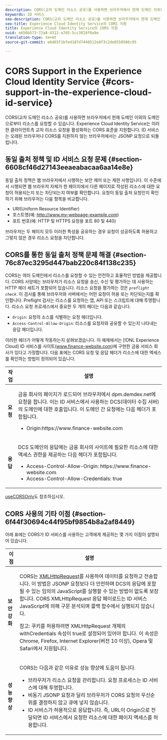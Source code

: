 ```yaml
---
description: CORS(교차 도메인 리소스 공유)를 사용하면 브라우저에서 현재 도메인 이외의 도메인으로부터 리소스를 요청할 수 있습니다. Experience Cloud Identity Service는 이러한 클라이언트측 교차 리소스 요청을 활성화하는 CORS 표준을 지원합니다. ID 서비스는 오래된 브라우저나 CORS를 지원하지 않는 브라우저에서는 JSONP 요청으로 되돌립니다.
keywords: ID 서비스
seo-description: CORS(교차 도메인 리소스 공유)를 사용하면 브라우저에서 현재 도메인 이외의 도메인으로부터 리소스를 요청할 수 있습니다. Experience Cloud Identity Service는 이러한 클라이언트측 교차 리소스 요청을 활성화하는 CORS 표준을 지원합니다. ID 서비스는 오래된 브라우저나 CORS를 지원하지 않는 브라우저에서는 JSONP 요청으로 되돌립니다.
seo-title: Experience Cloud Identity Service의 CORS 지원
title: Experience Cloud Identity Service의 CORS 지원
uuid: e656b573-72a8-4312-a7d5-5cc3818f0a9e
translation-type: tm+mt
source-git-commit: e6d65f1bfed187d7440512e8f3c2de0550506c95

---
```



# CORS Support in the Experience Cloud Identity Service {#cors-support-in-the-experience-cloud-id-service}

CORS(교차 도메인 리소스 공유)를 사용하면 브라우저에서 현재 도메인 이외의 도메인으로부터 리소스를 요청할 수 있습니다. Experience Cloud Identity Service는 이러한 클라이언트측 교차 리소스 요청을 활성화하는 CORS 표준을 지원합니다. ID 서비스는 오래된 브라우저나 CORS를 지원하지 않는 브라우저에서는 JSONP 요청으로 되돌립니다.

## 동일 출처 정책 및 ID 서비스 요청 문제 {#section-6608cf46d27143eeaeabacaa6aa14e8e}

동일 출처 정책은 웹 브라우저에서 시행하는 보안 제어 또는 제한 사항입니다. 이 수준에서 시행되면 웹 브라우저 자체가 한 페이지에서 다른 페이지로 작성된 리소스에 대한 요청이 허용되는지 또는 차단되는지 여부를 확인합니다. 요청이 동일 출처 요청인지 확인하기 위해 브라우저는 다음 항목을 비교합니다.

* URI(Uniform Resource Identifier)
* 호스트명(예: http://www.my-webpage-example.com)
* 포트 번호(예: HTTP 및 HTTPS 요청용 포트 80 및 440)

브라우저는 두 페이지 모두 이러한 특성을 공유하는 경우 요청이 성공하도록 허용하고 그렇지 않은 경우 리소스 요청을 차단합니다.

## CORS를 통한 동일 출처 정책 문제 해결 {#section-76c87ec3295d447bab220c84f138c235}

CORS는 여러 도메인에서 리소스를 요청할 수 있는 안전하고 효율적인 방법을 제공합니다. CORS 사양에는 브라우저가 리소스 요청을 송신, 수신 및 평가하는 데 사용하는 HTTP 헤더 세트가 포함되어 있습니다. 리소스 요청을 평가하는 것은 *`preflight check`*. 이 검사를 통해 브라우저와 서버에서는 어떤 요청이 허용 또는 차단되는지를 확인합니다. Preflight 검사는 리소스를 요청하는 앱, API 또는 스크립트에 대해 투명합니다. 리소스 요청 프로세스에서 중요한 두 개의 헤더는 다음과 같습니다.

* `Origin`: 요청의 소스를 식별하는 요청 헤더입니다.
* `Access-Control-Allow-Origin`: 리소스를 요청자와 공유할 수 있는지 나타내는 응답 헤더입니다.

이러한 헤더가 어떻게 작동하는지 살펴보겠습니다. 이 예제에서는 [!DNL Experience Cloud] ID 서비스를 사이트(www.finance-website.com)에 구현한 금융 서비스 회사가 있다고 가정합니다. 다음 표에는 CORS 요청 및 응답 헤더가 리소스에 대한 액세스를 확인하는 방법이 정의되어 있습니다.

<table id="table_B004ACF52B5A4D33B1DCF7EA77BE4E6D"> 
 <thead> 
  <tr> 
   <th colname="col1" class="entry"> 작업 </th> 
   <th colname="col2" class="entry"> 설명 </th> 
  </tr> 
 </thead>
 <tbody> 
  <tr> 
   <td colname="col1"> <p> <b>요청</b> </p> </td> 
   <td colname="col2"> <p>금융 회사의 페이지가 로드되어 브라우저에서 <span class="codeph">dpm.demdex.net</span>에 요청을 합니다. 이는 ID 서비스에서 사용하는 DCS(데이터 수집 서버)의 도메인에 대한 호출입니다. 이 도메인 간 요청에는 다음 헤더가 포함됩니다. </p> <p> 
     <ul class="simplelist"> 
      <li> <span class="codeph"> Origin:https://www.finance-website.com</span> </li> 
     </ul> </p> </td> 
  </tr> 
  <tr> 
   <td colname="col1"> <p> <b>응답</b> </p> </td> 
   <td colname="col2"> <p>DCS 도메인의 응답에는 금융 회사의 사이트에 필요한 리소스에 대한 액세스 권한을 제공하는 다음 헤더가 포함됩니다. </p> <p> 
     <ul class="simplelist"> 
      <li> <span class="codeph"> Access-Control-Allow-Origin: https://www.finance-website.com</span> </li> 
      <li> <span class="codeph"> Access-Control-Allow-Credentials: true</span> </li> 
     </ul> </p> </td> 
  </tr> 
 </tbody> 
</table>

[useCORSOnly](../library/function-vars/use-cors-only.md#reference-8a9a143d838b48d6b23329b84b13e1fa)도 참조하십시오.

## CORS 사용의 기타 이점 {#section-6f44f30694c44f95bf9854b8a2af8449}

아래 표에는 CORS가 ID 서비스를 사용하는 고객에게 제공하는 몇 가지 이점이 설명되어 있습니다.

<table id="table_AEB51A263D454F90B66E8C8D0513CF79"> 
 <thead> 
  <tr> 
   <th colname="col1" class="entry"> 이점 </th> 
   <th colname="col2" class="entry"> 설명 </th> 
  </tr>
 </thead>
 <tbody> 
  <tr> 
   <td colname="col1"> <p><b>보안 강화</b> </p> </td> 
   <td colname="col2"> <p>CORS는 <a href="https://developer.mozilla.org/en-US/docs/Web/API/XMLHttpRequest" format="https" scope="external"> XMLHttpRequest</a>를 사용하여 데이터를 요청하고 전송합니다. 이 방법은 JSONP 요청보다 더 안전하며 DCS의 응답에 포함될 수 있는 임의의 JavaScript를 실행할 수 있는 방법이 없도록 보장합니다. CORS XMLHttpRequest 응답 페이로드는 ID 서비스 JavaScript에 의해 구문 분석되며 콜백 함수에서 실행되지 않습니다. </p> <p> <p>참고: 쿠키를 허용하려면 <span class="codeph">XMLHttpRequest</span> 개체의 <span class="codeph">withCredentials</span> 속성이 <span class="codeph">true</span>로 설정되어 있어야 합니다. 이 속성은 Chrome, Firefox, Internet Explorer(버전 10 이상), Opera 및 Safari에서 지원됩니다. </p> </p> </td> 
  </tr> 
  <tr> 
   <td colname="col1"> <p><b>성능 향상</b> </p> </td> 
   <td colname="col2"> <p>CORS는 다음과 같은 이유로 성능 향상에 도움이 됩니다. </p> 
    <ul id="ul_EC3A178003A94D70883B914050D7C464"> 
     <li id="li_F8B44352BFBB46CDBD07AE40B9F2D0EC">브라우저가 리소스 요청을 관리합니다. 요청 프로세스는 ID 서비스에 대해 투명합니다. </li> 
     <li id="li_C63E43A4CAB84210AB6A39100E5864BE">비동기 JSONP 요청과 달리 브라우저가 CORS 요청의 우선순위를 결정하지 않고 큐에 넣지 않습니다. </li> 
     <li id="li_1A2A15F591B84D1BAED3CFAB391EEBEC">ID 서비스가 허용적으로 응답합니다. 즉, URL이 <span class="codeph">Origin</span>으로 전달되면 ID 서비스에서 요청한 리소스에 대한 페이지 액세스를 허용합니다. </li> 
    </ul> </td> 
  </tr> 
 </tbody> 
</table>

